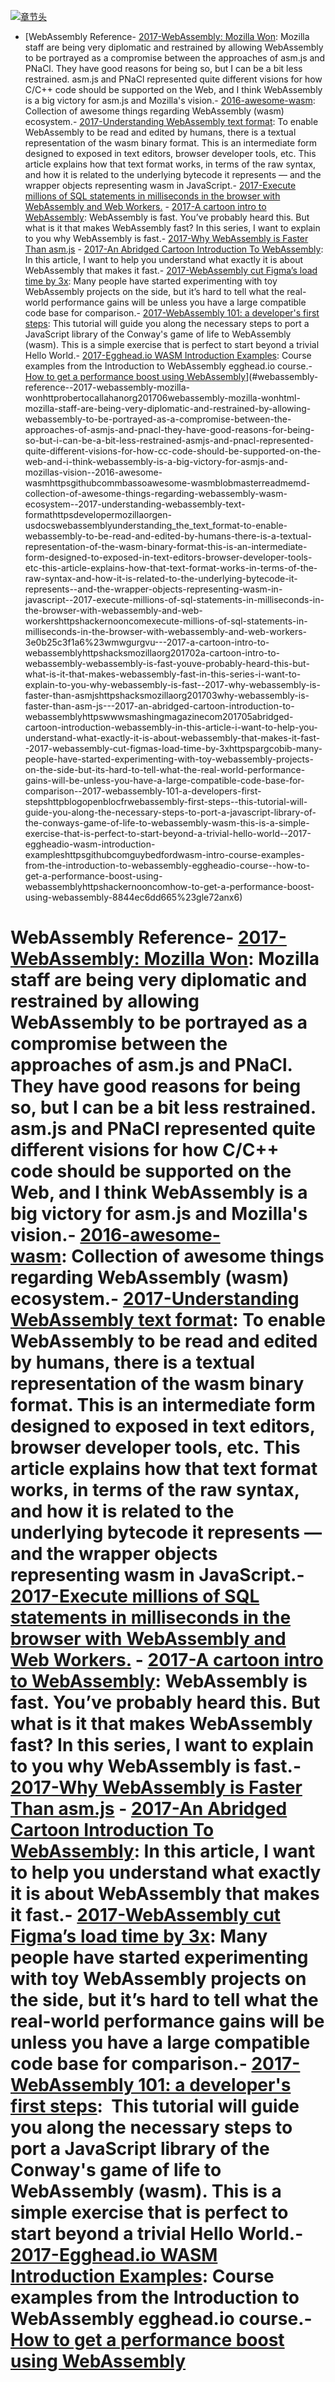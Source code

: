 [![章节头](https://parg.co/UGo)](https://parg.co/b4z) 
 - [WebAssembly Reference- [2017-WebAssembly: Mozilla Won](http://robert.ocallahan.org/2017/06/webassembly-mozilla-won.html): Mozilla staff are being very diplomatic and restrained by allowing WebAssembly to be portrayed as a compromise between the approaches of asm.js and PNaCl. They have good reasons for being so, but I can be a bit less restrained. asm.js and PNaCl represented quite different visions for how C/C++ code should be supported on the Web, and I think WebAssembly is a big victory for asm.js and Mozilla's vision.- [2016-awesome-wasm](https://github.com/mbasso/awesome-wasm/blob/master/README.md): Collection of awesome things regarding WebAssembly (wasm) ecosystem.- [2017-Understanding WebAssembly text format](https://developer.mozilla.org/en-US/docs/WebAssembly/Understanding_the_text_format): To enable WebAssembly to be read and edited by humans, there is a textual representation of the wasm binary format. This is an intermediate form designed to exposed in text editors, browser developer tools, etc. This article explains how that text format works, in terms of the raw syntax, and how it is related to the underlying bytecode it represents — and the wrapper objects representing wasm in JavaScript.- [2017-Execute millions of SQL statements in milliseconds in the browser with WebAssembly and Web Workers.](https://hackernoon.com/execute-millions-of-sql-statements-in-milliseconds-in-the-browser-with-webassembly-and-web-workers-3e0b25c3f1a6#.wmwgurgvu) - [2017-A cartoon intro to WebAssembly](https://hacks.mozilla.org/2017/02/a-cartoon-intro-to-webassembly/): WebAssembly is fast. You’ve probably heard this. But what is it that makes WebAssembly fast? In this series, I want to explain to you why WebAssembly is fast.- [2017-Why WebAssembly is Faster Than asm.js](https://hacks.mozilla.org/2017/03/why-webassembly-is-faster-than-asm-js/) - [2017-An Abridged Cartoon Introduction To WebAssembly](https://www.smashingmagazine.com/2017/05/abridged-cartoon-introduction-webassembly/): In this article, I want to help you understand what exactly it is about WebAssembly that makes it fast.- [2017-WebAssembly cut Figma’s load time by 3x](https://parg.co/biB): Many people have started experimenting with toy WebAssembly projects on the side, but it’s hard to tell what the real-world performance gains will be unless you have a large compatible code base for comparison.- [2017-WebAssembly 101: a developer's first steps](http://blog.openbloc.fr/webassembly-first-steps/): This tutorial will guide you along the necessary steps to port a JavaScript library of the Conway's game of life to WebAssembly (wasm). This is a simple exercise that is perfect to start beyond a trivial Hello World.- [2017-Egghead.io WASM Introduction Examples](https://github.com/guybedford/wasm-intro): Course examples from the Introduction to WebAssembly egghead.io course.- [How to get a performance boost using WebAssembly](https://hackernoon.com/how-to-get-a-performance-boost-using-webassembly-8844ec6dd665#.gle72anx6)](#webassembly-reference--2017-webassembly-mozilla-wonhttprobertocallahanorg201706webassembly-mozilla-wonhtml-mozilla-staff-are-being-very-diplomatic-and-restrained-by-allowing-webassembly-to-be-portrayed-as-a-compromise-between-the-approaches-of-asmjs-and-pnacl-they-have-good-reasons-for-being-so-but-i-can-be-a-bit-less-restrained-asmjs-and-pnacl-represented-quite-different-visions-for-how-cc-code-should-be-supported-on-the-web-and-i-think-webassembly-is-a-big-victory-for-asmjs-and-mozillas-vision--2016-awesome-wasmhttpsgithubcommbassoawesome-wasmblobmasterreadmemd-collection-of-awesome-things-regarding-webassembly-wasm-ecosystem--2017-understanding-webassembly-text-formathttpsdevelopermozillaorgen-usdocswebassemblyunderstanding_the_text_format-to-enable-webassembly-to-be-read-and-edited-by-humans-there-is-a-textual-representation-of-the-wasm-binary-format-this-is-an-intermediate-form-designed-to-exposed-in-text-editors-browser-developer-tools-etc-this-article-explains-how-that-text-format-works-in-terms-of-the-raw-syntax-and-how-it-is-related-to-the-underlying-bytecode-it-represents--and-the-wrapper-objects-representing-wasm-in-javascript--2017-execute-millions-of-sql-statements-in-milliseconds-in-the-browser-with-webassembly-and-web-workershttpshackernooncomexecute-millions-of-sql-statements-in-milliseconds-in-the-browser-with-webassembly-and-web-workers-3e0b25c3f1a6%23wmwgurgvu---2017-a-cartoon-intro-to-webassemblyhttpshacksmozillaorg201702a-cartoon-intro-to-webassembly-webassembly-is-fast-youve-probably-heard-this-but-what-is-it-that-makes-webassembly-fast-in-this-series-i-want-to-explain-to-you-why-webassembly-is-fast--2017-why-webassembly-is-faster-than-asmjshttpshacksmozillaorg201703why-webassembly-is-faster-than-asm-js---2017-an-abridged-cartoon-introduction-to-webassemblyhttpswwwsmashingmagazinecom201705abridged-cartoon-introduction-webassembly-in-this-article-i-want-to-help-you-understand-what-exactly-it-is-about-webassembly-that-makes-it-fast--2017-webassembly-cut-figmas-load-time-by-3xhttpspargcobib-many-people-have-started-experimenting-with-toy-webassembly-projects-on-the-side-but-its-hard-to-tell-what-the-real-world-performance-gains-will-be-unless-you-have-a-large-compatible-code-base-for-comparison--2017-webassembly-101-a-developers-first-stepshttpblogopenblocfrwebassembly-first-steps--this-tutorial-will-guide-you-along-the-necessary-steps-to-port-a-javascript-library-of-the-conways-game-of-life-to-webassembly-wasm-this-is-a-simple-exercise-that-is-perfect-to-start-beyond-a-trivial-hello-world--2017-eggheadio-wasm-introduction-exampleshttpsgithubcomguybedfordwasm-intro-course-examples-from-the-introduction-to-webassembly-eggheadio-course--how-to-get-a-performance-boost-using-webassemblyhttpshackernooncomhow-to-get-a-performance-boost-using-webassembly-8844ec6dd665%23gle72anx6) 

# WebAssembly Reference- [2017-WebAssembly: Mozilla Won](http://robert.ocallahan.org/2017/06/webassembly-mozilla-won.html): Mozilla staff are being very diplomatic and restrained by allowing WebAssembly to be portrayed as a compromise between the approaches of asm.js and PNaCl. They have good reasons for being so, but I can be a bit less restrained. asm.js and PNaCl represented quite different visions for how C/C++ code should be supported on the Web, and I think WebAssembly is a big victory for asm.js and Mozilla's vision.- [2016-awesome-wasm](https://github.com/mbasso/awesome-wasm/blob/master/README.md): Collection of awesome things regarding WebAssembly (wasm) ecosystem.- [2017-Understanding WebAssembly text format](https://developer.mozilla.org/en-US/docs/WebAssembly/Understanding_the_text_format): To enable WebAssembly to be read and edited by humans, there is a textual representation of the wasm binary format. This is an intermediate form designed to exposed in text editors, browser developer tools, etc. This article explains how that text format works, in terms of the raw syntax, and how it is related to the underlying bytecode it represents — and the wrapper objects representing wasm in JavaScript.- [2017-Execute millions of SQL statements in milliseconds in the browser with WebAssembly and Web Workers.](https://hackernoon.com/execute-millions-of-sql-statements-in-milliseconds-in-the-browser-with-webassembly-and-web-workers-3e0b25c3f1a6#.wmwgurgvu) - [2017-A cartoon intro to WebAssembly](https://hacks.mozilla.org/2017/02/a-cartoon-intro-to-webassembly/): WebAssembly is fast. You’ve probably heard this. But what is it that makes WebAssembly fast? In this series, I want to explain to you why WebAssembly is fast.- [2017-Why WebAssembly is Faster Than asm.js](https://hacks.mozilla.org/2017/03/why-webassembly-is-faster-than-asm-js/) - [2017-An Abridged Cartoon Introduction To WebAssembly](https://www.smashingmagazine.com/2017/05/abridged-cartoon-introduction-webassembly/): In this article, I want to help you understand what exactly it is about WebAssembly that makes it fast.- [2017-WebAssembly cut Figma’s load time by 3x](https://parg.co/biB): Many people have started experimenting with toy WebAssembly projects on the side, but it’s hard to tell what the real-world performance gains will be unless you have a large compatible code base for comparison.- [2017-WebAssembly 101: a developer's first steps](http://blog.openbloc.fr/webassembly-first-steps/):  This tutorial will guide you along the necessary steps to port a JavaScript library of the Conway's game of life to WebAssembly (wasm). This is a simple exercise that is perfect to start beyond a trivial Hello World.- [2017-Egghead.io WASM Introduction Examples](https://github.com/guybedford/wasm-intro): Course examples from the Introduction to WebAssembly egghead.io course.- [How to get a performance boost using WebAssembly](https://hackernoon.com/how-to-get-a-performance-boost-using-webassembly-8844ec6dd665#.gle72anx6)

